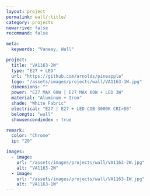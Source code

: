 ```yaml
---
layout: project
permalink: wall/:title/
category: projects
newarrive: false
recommand: false

meta:
  keywords: "Vaneey, Wall"

project:
  title: "VA1163-2W"
  type: "E27 + LED"
  url: "https://github.com/arnolds/pineapple"
  logo: "/assets/images/projects/wall/VA1163-1W.jpg"
  dimensions: ""
  power: "E27 MAX 60W | E27 MAX 60W + LED 3W"
  material: "Aluminum + Iron"
  shade: "White Fabric"
  electrical: "E27 | E27 + LED COB 3000K CRI>80"
  belongto: "wall"
  showsencondindex : true

remark:
  color: "Chrome"
  ip: "20"

images:
  - image:
    url: "/assets/images/projects/wall/VA1163-2W.jpg"
    alt: "VA1163-2W"
  - image:
    url: "/assets/images/projects/wall/VA1163-1W.jpg"
    alt: "VA1163-1W"
---
```

